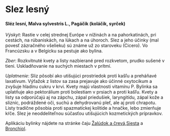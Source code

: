 Slez lesný
==========

#### Sléz lesní, Malva sylvestris L., Pagáčik (koláčik, syrček)

*Výskyt*: Rastie v celej strednej Európe v nížinách a na pahorkatinách, pri
cestách, na rúbaniskách, na lúkach a na úhoroch. Slez a jeho účinky (mal povesť
zázračného všelieku) sú známe už zo staroveku (Cicero). Vo Francúzsku a v
Belgicku sa pestuje ako bylina.

*Zber*: Rozkvitnuté kvety a listy nazbierané pred rozkvetom, prudko sušené v
tieni. Uskladňovanie na suchých miestach v prítmí.

*Uplatnenie*: Sliz pôsobí ako utišujúci prostriedok proti kašľu a preháňavé
laxatívum. Výťažok z listov sa zasa prejavuje ako účinné oxytocikum a zvyšuje
hladinu cukru v krvi. Kvety majú vlastnosti vitamínu P. Bylinka sa uplatňuje ako
pektorálium proti bolestiam v prsiach a proti kašľu. Kvety a listy sa odporúčajú
aj na zápchu, zápal priedušiek, laryngitídu, zápal kože a slizníc, podráždené
oči, suchú a dehydrovanú pleť, ale aj proti chrapotu. Listy tradične pôsobia
proti spazmatickej kolitíde a hnačke, lebo zmierňuje kŕče. Slez je
neoddeliteľnou súčasťou utišujúcich kozmetických prípravkov.

Aplikáciu bylinky nájdete na stránke čaju [Žalúdok a
črevá,](../caje/zaludok-creva)[Siesta](../caje/siesta) a
[Bronchiol](../caje/bronchiol).

